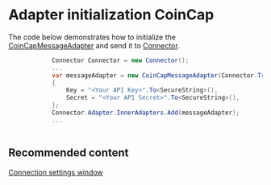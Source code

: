 # Adapter initialization CoinCap

The code below demonstrates how to initialize the [CoinCapMessageAdapter](xref:StockSharp.CoinCap.CoinCapMessageAdapter) and send it to [Connector](xref:StockSharp.Algo.Connector).

```cs
			Connector Connector = new Connector();				
			...				
			var messageAdapter = new CoinCapMessageAdapter(Connector.TransactionIdGenerator)
			{
				Key = "<Your API Key>".To<SecureString>(),
				Secret = "<Your API Secret>".To<SecureString>(),
			};
			Connector.Adapter.InnerAdapters.Add(messageAdapter);
			...	
							
```

## Recommended content

[Connection settings window](../../../graphical_user_interface/connection_settings_window.md)
